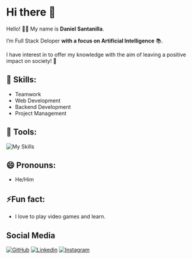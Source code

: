 # Hi there 👋

Hello! 👋🏻 My name is **Daniel Santanilla**.

I’m Full Stack Deloper **with a focus on Artificial Intelligence** 📚. 

I have interest in to offer my knowledge with the aim of leaving a positive impact on society! 🙋

## 🚀 Skills:

* Teamwork
* Web Development
* Backend Development
* Project Management

## 🧰 Tools:

![My Skills](https://skillicons.dev/icons?i=html,css,js,typescript,react,tailwind,bootstrap,figma,git,github,githubactions,vscode,idea,pycharm,py,fastapi,tensorflow,java,maven,gradle,spring,graphql,postman,md,latex,mysql,mongodb,dynamodb,elasticsearch,windows,bash,linux,docker,terraform,aws,azure&perline=12)

## 😄 Pronouns:

* He/Him

## ⚡Fun fact:

* I love to play video games and learn.

## Social Media

[![GitHub](https://skillicons.dev/icons?i=github)](https://www.github.com/ELS4NTA/) [![Linkedin](https://skillicons.dev/icons?i=linkedin)](https://www.linkedin.com/in/daniel-antonio-santanilla-arias-els4nta/) [![Instagram](https://skillicons.dev/icons?i=instagram)](https://www.instagram.com/daniel_antoni03/)
